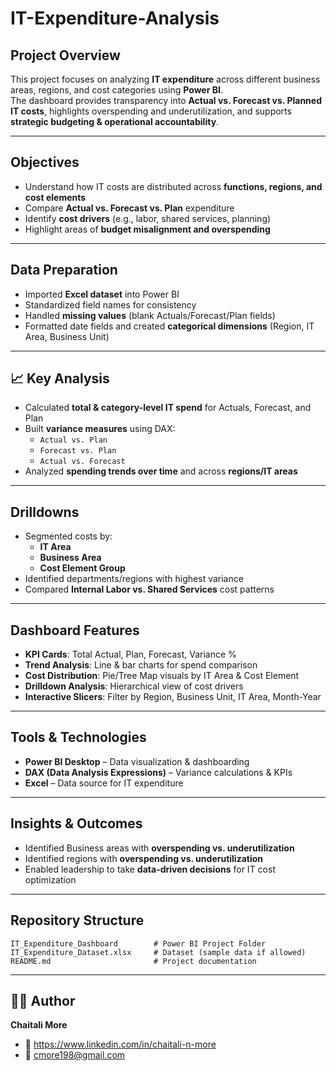 # IT-Expenditure-Analysis

## Project Overview
This project focuses on analyzing **IT expenditure** across different business areas, regions, and cost categories using **Power BI**.  
The dashboard provides transparency into **Actual vs. Forecast vs. Planned IT costs**, highlights overspending and underutilization, and supports **strategic budgeting & operational accountability**.

---

## Objectives
- Understand how IT costs are distributed across **functions, regions, and cost elements**  
- Compare **Actual vs. Forecast vs. Plan** expenditure  
- Identify **cost drivers** (e.g., labor, shared services, planning)  
- Highlight areas of **budget misalignment and overspending**  

---

## Data Preparation
- Imported **Excel dataset** into Power BI  
- Standardized field names for consistency  
- Handled **missing values** (blank Actuals/Forecast/Plan fields)  
- Formatted date fields and created **categorical dimensions** (Region, IT Area, Business Unit)  

---

## 📈 Key Analysis
- Calculated **total & category-level IT spend** for Actuals, Forecast, and Plan  
- Built **variance measures** using DAX:  
  - `Actual vs. Plan`  
  - `Forecast vs. Plan`  
  - `Actual vs. Forecast`  
- Analyzed **spending trends over time** and across **regions/IT areas**  

---

## Drilldowns
- Segmented costs by:  
  - **IT Area**  
  - **Business Area**  
  - **Cost Element Group**  
- Identified departments/regions with highest variance  
- Compared **Internal Labor vs. Shared Services** cost patterns  

---

## Dashboard Features
- **KPI Cards**: Total Actual, Plan, Forecast, Variance %  
- **Trend Analysis**: Line & bar charts for spend comparison  
- **Cost Distribution**: Pie/Tree Map visuals by IT Area & Cost Element  
- **Drilldown Analysis**: Hierarchical view of cost drivers  
- **Interactive Slicers**: Filter by Region, Business Unit, IT Area, Month-Year  

---

## Tools & Technologies
- **Power BI Desktop** – Data visualization & dashboarding  
- **DAX (Data Analysis Expressions)** – Variance calculations & KPIs  
- **Excel** – Data source for IT expenditure  

---

## Insights & Outcomes
- Identified Business areas with **overspending vs. underutilization**  
- Identified regions with **overspending vs. underutilization**  
- Enabled leadership to take **data-driven decisions** for IT cost optimization  

---

## Repository Structure
```
IT_Expenditure_Dashboard        # Power BI Project Folder
IT_Expenditure_Dataset.xlsx     # Dataset (sample data if allowed)
README.md                       # Project documentation
```

---

## 🧑‍💻 Author
**Chaitali More**  
- 💼 https://www.linkedin.com/in/chaitali-n-more 
- 📧 cmore198@gmail.com 
